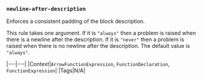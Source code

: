 ### `newline-after-description`

Enforces a consistent padding of the block description.

This rule takes one argument. If it is `"always"` then a problem is raised when there is a newline after the description. If it is `"never"` then a problem is raised when there is no newline after the description. The default value is `"always"`.

|---|---|
|Context|`ArrowFunctionExpression`, `FunctionDeclaration`, `FunctionExpression`|
|Tags|N/A|

<!-- assertions newlineAfterDescription -->
